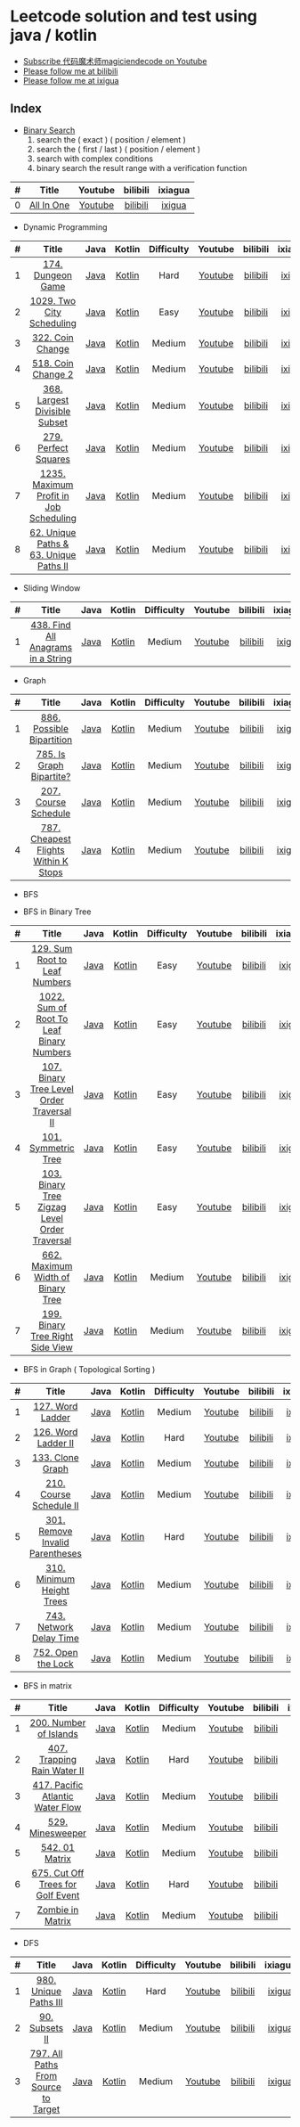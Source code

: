 # Leetcode solution and test using java / kotlin
- [Subscribe 代码魔术师magiciendecode on Youtube](https://www.youtube.com/channel/UCERe5JqcmPtyo3dzX94by1g?sub_confirmation=1)
- [Please follow me at bilibili](https://space.bilibili.com/520811931)
- [Please follow me at ixigua](https://www.ixigua.com/home/105169725727/) 

## Index

- [Binary Search](https://github.com/MagicienDeCode/LeetCode_Solution/blob/master/src/BinarySearch.md)
    1. search the ( exact ) ( position / element )
    2. search the ( first / last ) ( position / element )
    3. search with complex conditions
    4. binary search the result range with a verification function
  
| # | Title | Youtube | bilibili | ixiagua |
|:---:|:---:|:---:|:---:|:---:|
|0|[All In One](https://github.com/MagicienDeCode/LeetCode_Solution/blob/master/src/BS_ALL_IN_ONE.pdf)|[Youtube](https://www.youtube.com/watch?v=vs4jGMu5djk)|[bilibili](https://www.bilibili.com/video/BV1Va4y1e7Yf/)|[ixigua](https://www.ixigua.com/i6844933379972923908/)|

- Dynamic Programming

| # | Title | Java | Kotlin | Difficulty | Youtube | bilibili | ixiagua |
|:---:|:---:|:---:|:---:|:---:|:---:|:---:|:---:|
|1|[174. Dungeon Game](https://leetcode.com/problems/dungeon-game/)|[Java](https://github.com/MagicienDeCode/LeetCode_Solution/blob/master/src/main/java/dynamic_programming/MedianofTwoSortedArrays4.java)|[Kotlin](https://github.com/MagicienDeCode/LeetCode_Solution/blob/master/src/main/kotlin/dynamic_programming/MedianofTwoSortedArraysKotlin4.kt)|Hard|[Youtube](https://www.youtube.com/watch?v=clHzHh0ZqM4)|[bilibili](https://www.bilibili.com/video/BV1sg4y1B7zg/)|[ixigua](https://www.ixigua.com/i6827171039122817547/)|
|2|[1029. Two City Scheduling](https://leetcode.com/problems/two-city-scheduling/)|[Java](https://github.com/MagicienDeCode/LeetCode_Solution/blob/master/src/main/java/dynamic_programming/TwoCityScheduling1029.java)|[Kotlin](https://github.com/MagicienDeCode/LeetCode_Solution/blob/master/src/main/kotlin/dynamic_programming/TwoCitySchedulingKotlin1029.kt)|Easy|[Youtube](https://www.youtube.com/watch?v=ft6bV1sAmTo)|[bilibili](https://www.bilibili.com/video/BV1yV411r7wM/)|[ixigua](https://www.ixigua.com/i6834133761668416013/)|
|3|[322. Coin Change](https://leetcode.com/problems/coin-change/)|[Java](https://github.com/MagicienDeCode/LeetCode_Solution/blob/master/src/main/java/dynamic_programming/CoinChange322.java)|[Kotlin](https://github.com/MagicienDeCode/LeetCode_Solution/blob/master/src/main/kotlin/dynamic_programming/CoinChangeKotlin322.kt)|Medium|[Youtube](https://www.youtube.com/watch?v=e1omSFakK7o)|[bilibili](https://www.bilibili.com/video/BV1Wt4y1y7Jn/)|[ixigua](https://www.ixigua.com/i6835596557446808075/)|
|4|[518. Coin Change 2](https://leetcode.com/problems/coin-change-2/)|[Java](https://github.com/MagicienDeCode/LeetCode_Solution/blob/master/src/main/java/dynamic_programming/CoinChange2518.java)|[Kotlin](https://github.com/MagicienDeCode/LeetCode_Solution/blob/master/src/main/kotlin/dynamic_programming/CoinChange2Kotlin518.kt)|Medium|[Youtube](https://www.youtube.com/watch?v=e1omSFakK7o)|[bilibili](https://www.bilibili.com/video/BV1Wt4y1y7Jn/)|[ixigua](https://www.ixigua.com/i6835596557446808075/)|
|5|[368. Largest Divisible Subset](https://leetcode.com/problems/largest-divisible-subset/)|[Java](https://github.com/MagicienDeCode/LeetCode_Solution/blob/master/src/main/java/dynamic_programming/LargestDivisibleSubset368.java)|[Kotlin](https://github.com/MagicienDeCode/LeetCode_Solution/blob/master/src/main/kotlin/dynamic_programming/LargestDivisibleSubsetKotlin368.kt)|Medium|[Youtube](https://www.youtube.com/watch?v=jkX2G669IyI)|[bilibili](https://www.bilibili.com/video/BV1MV411k7BQ/)|[ixigua](https://www.ixigua.com/i6837862679437115911/)|
|6|[279. Perfect Squares](https://leetcode.com/problems/perfect-squares/)|[Java](https://github.com/MagicienDeCode/LeetCode_Solution/blob/master/src/main/java/dynamic_programming/PerfectSquares279.java)|[Kotlin](https://github.com/MagicienDeCode/LeetCode_Solution/blob/master/src/main/kotlin/dynamic_programming/PerfectSquaresKotlin279.kt)|Medium|[Youtube](https://www.youtube.com/watch?v=0iNMHPXkl7A)|[bilibili](https://www.bilibili.com/video/BV1SK4y147CX/)|[ixigua](https://www.ixigua.com/i6843091738060390919/)|
|7|[1235. Maximum Profit in Job Scheduling](https://leetcode.com/problems/maximum-profit-in-job-scheduling/)|[Java](https://github.com/MagicienDeCode/LeetCode_Solution/blob/master/src/main/java/dynamic_programming/MaximumProfitinJobScheduling1235.java)|[Kotlin](https://github.com/MagicienDeCode/LeetCode_Solution/blob/master/src/main/kotlin/dynamic_programming/MaximumProfitinJobSchedulingKotlin1235.kt)|Medium|[Youtube](https://www.youtube.com/watch?v=Ksm598TBRDc)|[bilibili](https://www.bilibili.com/video/BV1yt4y197rr/)|[ixigua](https://www.ixigua.com/i6843433397293941260/)|
|8|[62. Unique Paths & 63. Unique Paths II](https://leetcode.com/problems/unique-paths-ii/)|[Java](https://github.com/MagicienDeCode/LeetCode_Solution/blob/master/src/main/java/dynamic_programming/UniquePathsII63.java)|[Kotlin](https://github.com/MagicienDeCode/LeetCode_Solution/blob/master/src/main/kotlin/dynamic_programming/UniquePathsIIKotlin63.kt)|Medium|[Youtube](https://www.youtube.com/watch?v=yrTSoMBZFDo)|[bilibili](https://www.bilibili.com/video/BV1g54y1z7rJ/)|[ixigua](https://www.ixigua.com/i6843806657034584589/)|

- Sliding Window

| # | Title | Java | Kotlin | Difficulty | Youtube | bilibili | ixiagua |
|:---:|:---:|:---:|:---:|:---:|:---:|:---:|:---:|
|1|[438. Find All Anagrams in a String](https://leetcode.com/problems/find-all-anagrams-in-a-string/)|[Java](https://github.com/MagicienDeCode/LeetCode_Solution/blob/master/src/main/java/sliding_window/FindAllAnagramsinaString438.java)|[Kotlin](https://github.com/MagicienDeCode/LeetCode_Solution/blob/master/src/main/kotlin/sliding_window/FindAllAnagramsinaStringKotlin438.kt)|Medium|[Youtube](https://www.youtube.com/watch?v=Z3UJspzNQtU)|[bilibili](https://www.bilibili.com/video/BV16g4y1B7fe/)|[ixigua](https://www.ixigua.com/i6827840527480652300/)|


- Graph

| # | Title | Java | Kotlin | Difficulty | Youtube | bilibili | ixiagua |
|:---:|:---:|:---:|:---:|:---:|:---:|:---:|:---:|
|1|[886. Possible Bipartition](https://leetcode.com/problems/possible-bipartition/)|[Java](https://github.com/MagicienDeCode/LeetCode_Solution/blob/master/src/main/java/graph/PossibleBipartition886.java)|[Kotlin](https://github.com/MagicienDeCode/LeetCode_Solution/blob/master/src/main/kotlin/graph/PossibleBipartitionKotlin886.kt)|Medium|[Youtube](https://www.youtube.com/watch?v=Py_I87kkbtA)|[bilibili](https://www.bilibili.com/video/BV1RK411H78J/)|[ixigua](https://www.ixigua.com/i6831651418248577550/)|
|2|[785. Is Graph Bipartite?](https://leetcode.com/problems/is-graph-bipartite/)|[Java](https://github.com/MagicienDeCode/LeetCode_Solution/blob/master/src/main/java/graph/IsGraphBipartite785.java)|[Kotlin](https://github.com/MagicienDeCode/LeetCode_Solution/blob/master/src/main/kotlin/graph/IsGraphBipartiteKotlin785.kt)|Medium|[Youtube](https://www.youtube.com/watch?v=Py_I87kkbtA)|[bilibili](https://www.bilibili.com/video/BV1RK411H78J/)|[ixigua](https://www.ixigua.com/i6831651418248577550/)|
|3|[207. Course Schedule](https://leetcode.com/problems/course-schedule/)|[Java](https://github.com/MagicienDeCode/LeetCode_Solution/blob/master/src/main/java/graph/CourseSchedule207.java)|[Kotlin](https://github.com/MagicienDeCode/LeetCode_Solution/blob/master/src/main/kotlin/graph/CourseScheduleKotlin207.kt)|Medium|[Youtube](https://www.youtube.com/watch?v=wDzNGXe86rw)|[bilibili](https://www.bilibili.com/video/BV15K4y1t7oa/)|[ixigua](https://www.ixigua.com/i6832304426896589315/)|
|4|[787. Cheapest Flights Within K Stops](https://leetcode.com/problems/cheapest-flights-within-k-stops/)|[Java](https://github.com/MagicienDeCode/LeetCode_Solution/blob/master/src/main/java/graph/CheapestFlightsWithinKStops787.java)|[Kotlin](https://github.com/MagicienDeCode/LeetCode_Solution/blob/master/src/main/kotlin/graph/CheapestFlightsWithinKStopsKotlin787.kt)|Medium|[Youtube](https://www.youtube.com/watch?v=VAl5YDmBSAE)|[bilibili](https://www.bilibili.com/video/BV1KT4y1J7Gm/)|[ixigua](https://www.ixigua.com/i6838257663445303819/)|


- BFS

- BFS in Binary Tree

| # | Title | Java | Kotlin | Difficulty | Youtube | bilibili | ixiagua |
|:---:|:---:|:---:|:---:|:---:|:---:|:---:|:---:|
|1|[129. Sum Root to Leaf Numbers](https://leetcode.com/problems/sum-root-to-leaf-numbers/)|[Java](https://github.com/MagicienDeCode/LeetCode_Solution/blob/master/src/main/java/breadth_first_search/SumRoottoLeafNumbers129.java)|[Kotlin](https://github.com/MagicienDeCode/LeetCode_Solution/blob/master/src/main/kotlin/breadth_first_search/SumRoottoLeafNumbersKotlin129.kt)|Easy|[Youtube](https://www.youtube.com/watch?v=aQkiYEJRAA4)|[bilibili](https://www.bilibili.com/video/BV1qT4y177zb/)|[ixigua](https://www.ixigua.com/i6842691293357801995/)| 
|2|[1022. Sum of Root To Leaf Binary Numbers](https://leetcode.com/problems/sum-of-root-to-leaf-binary-numbers/)|[Java](https://github.com/MagicienDeCode/LeetCode_Solution/blob/master/src/main/java/breadth_first_search/SumofRootToLeafBinaryNumbers1022.java)|[Kotlin](https://github.com/MagicienDeCode/LeetCode_Solution/blob/master/src/main/kotlin/breadth_first_search/SumofRootToLeafBinaryNumbersKotlin1022.kt)|Easy|[Youtube](https://www.youtube.com/watch?v=aQkiYEJRAA4)|[bilibili](https://www.bilibili.com/video/BV1qT4y177zb/)|[ixigua](https://www.ixigua.com/i6842691293357801995/)|
|3|[107. Binary Tree Level Order Traversal II](https://leetcode.com/problems/binary-tree-level-order-traversal-ii/)|[Java](https://github.com/MagicienDeCode/LeetCode_Solution/blob/master/src/main/java/breadth_first_search/BinaryTreeLevelOrderTraversalII107.java)|[Kotlin](https://github.com/MagicienDeCode/LeetCode_Solution/blob/master/src/main/kotlin/breadth_first_search/BinaryTreeLevelOrderTraversalIIKotlin107.kt)|Easy|[Youtube](https://www.youtube.com/watch?v=eI3Wb-J-PoY)|[bilibili](https://www.bilibili.com/video/BV1Rp4y1U7Vt/)|[ixigua](https://www.ixigua.com/i6845681356052103694/)|
|4|[101. Symmetric Tree](https://leetcode.com/problems/symmetric-tree/)|[Java](https://github.com/MagicienDeCode/LeetCode_Solution/blob/master/src/main/java/breadth_first_search/SymmetricTree101.java)|[Kotlin](https://github.com/MagicienDeCode/LeetCode_Solution/blob/master/src/main/kotlin/breadth_first_search/SymmetricTreeKotlin101.kt)|Easy|[Youtube](https://www.youtube.com/watch?v=BnlH1gjkpZg)|[bilibili](https://www.bilibili.com/video/BV1MV411r7mb/)|[ixigua](https://www.ixigua.com/i6846057729698562564/)|
|5|[103. Binary Tree Zigzag Level Order Traversal](https://leetcode.com/problems/binary-tree-zigzag-level-order-traversal/)|[Java](https://github.com/MagicienDeCode/LeetCode_Solution/blob/master/src/main/java/breadth_first_search/BinaryTreeZigzagLevelOrderTraversal103.java)|[Kotlin](https://github.com/MagicienDeCode/LeetCode_Solution/blob/master/src/main/kotlin/breadth_first_search/BinaryTreeZigzagLevelOrderTraversalKotlin103.kt)|Easy|[Youtube](https://www.youtube.com/watch?v=SM8pbz4PQ5E)|[bilibili](https://www.bilibili.com/video/BV1g54y1q7w1/)|[ixigua](https://www.ixigua.com/i6846391749389222404/)|
|6|[662. Maximum Width of Binary Tree](https://leetcode.com/problems/maximum-width-of-binary-tree/)|[Java](https://github.com/MagicienDeCode/LeetCode_Solution/blob/master/src/main/java/breadth_first_search/MaximumWidthofBinaryTree662.java)|[Kotlin](https://github.com/MagicienDeCode/LeetCode_Solution/blob/master/src/main/kotlin/breadth_first_search/MaximumWidthofBinaryTreeKotlin662.kt)|Medium|[Youtube](https://www.youtube.com/watch?v=08AY3Jf1i-s)|[bilibili](https://www.bilibili.com/video/BV1pD4y1S787/)|[ixigua](https://www.ixigua.com/i6847500261217272334/)|
|7|[199. Binary Tree Right Side View](https://leetcode.com/problems/binary-tree-right-side-view/)|[Java](https://github.com/MagicienDeCode/LeetCode_Solution/blob/master/src/main/java/breadth_first_search/BinaryTreeRightSideView199.java)|[Kotlin](https://github.com/MagicienDeCode/LeetCode_Solution/blob/master/src/main/kotlin/breadth_first_search/BinaryTreeRightSideViewKotlin199.kt)|Medium|[Youtube](https://www.youtube.com/watch?v=bUg3jZ2Fi1s)|[bilibili](https://www.bilibili.com/video/BV19K4y1s7gx/)|[ixigua](https://www.ixigua.com/i6847500261217272334/)|

- BFS in Graph ( Topological Sorting )

| # | Title | Java | Kotlin | Difficulty | Youtube | bilibili | ixiagua |
|:---:|:---:|:---:|:---:|:---:|:---:|:---:|:---:|
|1|[127. Word Ladder](https://leetcode.com/problems/word-ladder/)|[Java](https://github.com/MagicienDeCode/LeetCode_Solution/blob/master/src/main/java/breadth_first_search/WordLadder127.java)|[Kotlin](https://github.com/MagicienDeCode/LeetCode_Solution/blob/master/src/main/kotlin/breadth_first_search/WordLadderKotlin127.kt)|Medium|[Youtube](https://www.youtube.com/watch?v=_gh54lc6oCs)|[bilibili](https://www.bilibili.com/video/BV1jA411e7My/)|[ixigua](https://www.ixigua.com/i6846832808556495368/)|
|2|[126. Word Ladder II](https://leetcode.com/problems/word-ladder-ii/)|[Java](https://github.com/MagicienDeCode/LeetCode_Solution/blob/master/src/main/java/breadth_first_search/WordLadderII126.java)|[Kotlin](https://github.com/MagicienDeCode/LeetCode_Solution/blob/master/src/main/kotlin/breadth_first_search/WordLadderIIKotlin126.kt)|Hard|[Youtube](https://www.youtube.com/watch?v=1_dBljOgpEY)|[bilibili](https://www.bilibili.com/video/BV1HV41167JG/)|[ixigua](https://www.ixigua.com/i6847152853744615944/)|
|3|[133. Clone Graph](https://leetcode.com/problems/clone-graph/)|[Java](https://github.com/MagicienDeCode/LeetCode_Solution/blob/master/src/main/java/breadth_first_search/CloneGraph133.java)|[Kotlin](https://github.com/MagicienDeCode/LeetCode_Solution/blob/master/src/main/kotlin/breadth_first_search/CloneGraphKotlin133.kt)|Medium|[Youtube](https://www.youtube.com/watch?v=s7ZdjW0OIjE)|[bilibili](https://www.bilibili.com/video/BV1Tv411z7Fk/)|[ixigua](https://www.ixigua.com/i6847414695230603788/)|
|4|[210. Course Schedule II](https://leetcode.com/problems/course-schedule-ii/)|[Java](https://github.com/MagicienDeCode/LeetCode_Solution/blob/master/src/main/java/breadth_first_search/CourseScheduleII210.java)|[Kotlin](https://github.com/MagicienDeCode/LeetCode_Solution/blob/master/src/main/kotlin/breadth_first_search/CourseScheduleIIKotlin210.kt)|Medium|[Youtube](https://www.youtube.com/watch?v=AXTpK8AKkPE)|[bilibili](https://www.bilibili.com/video/BV1HV41167Wb/)|[ixigua](https://www.ixigua.com/i6848996333391446532/)|
|5|[301. Remove Invalid Parentheses](https://leetcode.com/problems/remove-invalid-parentheses/)|[Java](https://github.com/MagicienDeCode/LeetCode_Solution/blob/master/src/main/java/breadth_first_search/RemoveInvalidParentheses301.java)|[Kotlin](https://github.com/MagicienDeCode/LeetCode_Solution/blob/master/src/main/kotlin/breadth_first_search/RemoveInvalidParenthesesKotlin301.kt)|Hard|[Youtube](https://www.youtube.com/watch?v=EjTbtk6oBgM)|[bilibili](https://www.bilibili.com/video/BV1Xa4y1h7ec/)|[ixigua](https://www.ixigua.com/i6849297889592607243/)|
|6|[310. Minimum Height Trees](https://leetcode.com/problems/minimum-height-trees/)|[Java](https://github.com/MagicienDeCode/LeetCode_Solution/blob/master/src/main/java/breadth_first_search/MinimumHeightTrees310.java)|[Kotlin](https://github.com/MagicienDeCode/LeetCode_Solution/blob/master/src/main/kotlin/breadth_first_search/MinimumHeightTreesKotlin310.kt)|Medium|[Youtube](https://www.youtube.com/watch?v=KrDPlV9Dq_E)|[bilibili](https://www.bilibili.com/video/BV1Rk4y1q7uD/)|[ixigua](https://www.ixigua.com/i6849833683386368524/)|
|7|[743. Network Delay Time](https://leetcode.com/problems/network-delay-time/)|[Java](https://github.com/MagicienDeCode/LeetCode_Solution/blob/master/src/main/java/breadth_first_search/NetworkDelayTime743.java)|[Kotlin](https://github.com/MagicienDeCode/LeetCode_Solution/blob/master/src/main/kotlin/breadth_first_search/NetworkDelayTimeKotlin743.kt)|Medium|[Youtube](https://www.youtube.com/watch?v=joNf6flKmWA)|[bilibili](https://www.bilibili.com/video/BV1Zp4y1i7fM/)|[ixigua](https://www.ixigua.com/i6852348937471427086/)|
|8|[752. Open the Lock](https://leetcode.com/problems/open-the-lock/)|[Java](https://github.com/MagicienDeCode/LeetCode_Solution/blob/master/src/main/java/breadth_first_search/OpentheLock752.java)|[Kotlin](https://github.com/MagicienDeCode/LeetCode_Solution/blob/master/src/main/kotlin/breadth_first_search/OpentheLockKotlin752.kt)|Medium|[Youtube](https://www.youtube.com/watch?v=ww83C-7FvlQ)|[bilibili](https://www.bilibili.com/video/BV1Uh411o7cz/)|[ixigua](https://www.ixigua.com/i6852673295188230668/)|

- BFS in matrix

| # | Title | Java | Kotlin | Difficulty | Youtube | bilibili | ixiagua |
|:---:|:---:|:---:|:---:|:---:|:---:|:---:|:---:|
|1|[200. Number of Islands](https://leetcode.com/problems/number-of-islands/)|[Java](https://github.com/MagicienDeCode/LeetCode_Solution/blob/master/src/main/java/breadth_first_search/NumberofIslands200.java)|[Kotlin](https://github.com/MagicienDeCode/LeetCode_Solution/blob/master/src/main/kotlin/breadth_first_search/NumberofIslandsKotlin200.kt)|Medium|[Youtube](https://www.youtube.com/watch?v=V9LFehasEzE)|[bilibili](https://www.bilibili.com/video/BV1zt4y1Q7Nj/)|[ixigua](https://www.ixigua.com/i6848559984913941006/)|
|2|[407. Trapping Rain Water II](https://leetcode.com/problems/trapping-rain-water-ii/)|[Java](https://github.com/MagicienDeCode/LeetCode_Solution/blob/master/src/main/java/breadth_first_search/TrappingRainWaterII407.java)|[Kotlin](https://github.com/MagicienDeCode/LeetCode_Solution/blob/master/src/main/kotlin/breadth_first_search/TrappingRainWaterIIKotlin407.kt)|Hard|[Youtube](https://www.youtube.com/watch?v=lfdLQNNsPBI)|[bilibili](https://www.bilibili.com/video/BV18h411o7hp/)|[ixigua](https://www.ixigua.com/i6850174288016704003/)|
|3|[417. Pacific Atlantic Water Flow](https://leetcode.com/problems/pacific-atlantic-water-flow/)|[Java](https://github.com/MagicienDeCode/LeetCode_Solution/blob/master/src/main/java/breadth_first_search/PacificAtlanticWaterFlow417.java)|[Kotlin](https://github.com/MagicienDeCode/LeetCode_Solution/blob/master/src/main/kotlin/breadth_first_search/PacificAtlanticWaterFlowKotlin417.kt)|Medium|[Youtube](https://www.youtube.com/watch?v=Dv4t3kjR5Pg)|[bilibili](https://www.bilibili.com/video/BV1Vv411q7cB/)|[ixigua](https://www.ixigua.com/i6850541818719764996/)|
|4|[529. Minesweeper](https://leetcode.com/problems/minesweeper/)|[Java](https://github.com/MagicienDeCode/LeetCode_Solution/blob/master/src/main/java/breadth_first_search/Minesweeper529.java)|[Kotlin](https://github.com/MagicienDeCode/LeetCode_Solution/blob/master/src/main/kotlin/breadth_first_search/MinesweeperKotlin529.kt)|Medium|[Youtube](https://www.youtube.com/watch?v=p9dVexj5ByI)|[bilibili](https://www.bilibili.com/video/BV1jv411q7Gy/)|[ixigua](https://www.ixigua.com/i6851143010068283917/)|
|5|[542. 01 Matrix](https://leetcode.com/problems/01-matrix/)|[Java](https://github.com/MagicienDeCode/LeetCode_Solution/blob/master/src/main/java/breadth_first_search/Matrix01542.java)|[Kotlin](https://github.com/MagicienDeCode/LeetCode_Solution/blob/master/src/main/kotlin/breadth_first_search/Matrix01Kotlin542.kt)|Medium|[Youtube](https://www.youtube.com/watch?v=Hk8yLBmtpaA)|[bilibili](https://www.bilibili.com/video/BV1HD4y1D7ct/)|[ixigua](https://www.ixigua.com/i6851597879988093443/)|
|6|[675. Cut Off Trees for Golf Event](https://leetcode.com/problems/cut-off-trees-for-golf-event/)|[Java](https://github.com/MagicienDeCode/LeetCode_Solution/blob/master/src/main/java/breadth_first_search/CutOffTreesforGolfEvent675.java)|[Kotlin](https://github.com/MagicienDeCode/LeetCode_Solution/blob/master/src/main/kotlin/breadth_first_search/CutOffTreesforGolfEventKotlin675.kt)|Hard|[Youtube](https://www.youtube.com/watch?v=6vJEq2F9Dik)|[bilibili](https://www.bilibili.com/video/BV1tK4y1x7MS/)|[ixigua](https://www.ixigua.com/i6851942282623451651/)|
|7|[Zombie in Matrix](https://www.lintcode.com/problem/zombie-in-matrix/description)|[Java](https://github.com/MagicienDeCode/LeetCode_Solution/blob/master/src/main/java/breadth_first_search/ZombieInMatrix.java)|[Kotlin](https://github.com/MagicienDeCode/LeetCode_Solution/blob/master/src/main/kotlin/breadth_first_search/ZombieInMatrixKotlin.kt)|Medium|[Youtube](https://www.youtube.com/watch?v=vsT61mtRj0I)|[bilibili](https://www.bilibili.com/video/BV17A411v7hr/)|[ixigua](https://www.ixigua.com/i6852988287305384455/)|


- DFS

| # | Title | Java | Kotlin | Difficulty | Youtube | bilibili | ixiagua |
|:---:|:---:|:---:|:---:|:---:|:---:|:---:|:---:|
|1|[980. Unique Paths III](https://leetcode.com/problems/unique-paths-iii/)|[Java](https://github.com/MagicienDeCode/LeetCode_Solution/blob/master/src/main/java/depth_first_search/UniquePathsIII980.java)|[Kotlin](https://github.com/MagicienDeCode/LeetCode_Solution/blob/master/src/main/kotlin/depth_first_search/UniquePathsIIIKotlin980.kt)|Hard|[Youtube](https://www.youtube.com/watch?v=yrTSoMBZFDo)|[bilibili](https://www.bilibili.com/video/BV1g54y1z7rJ/)|[ixigua](https://www.ixigua.com/i6843806657034584589/)|
|2|[90. Subsets II](https://leetcode.com/problems/subsets-ii/)|[Java](https://github.com/MagicienDeCode/LeetCode_Solution/blob/master/src/main/java/depth_first_search/SubsetsII90.java)|[Kotlin](https://github.com/MagicienDeCode/LeetCode_Solution/blob/master/src/main/kotlin/depth_first_search/SubsetsIIKotlin90.kt)|Medium|[Youtube](https://www.youtube.com/watch?v=pfHIwC9gzCs)|[bilibili](https://www.bilibili.com/video/BV1Ez4y1D7oP/)|[ixigua](https://www.ixigua.com/i6848235017122873869/)|
|3|[797. All Paths From Source to Target](https://leetcode.com/problems/all-paths-from-source-to-target/)|[Java](https://github.com/MagicienDeCode/LeetCode_Solution/blob/master/src/main/java/depth_first_search/AllPathsFromSourcetoTarget797.java)|[Kotlin](https://github.com/MagicienDeCode/LeetCode_Solution/blob/master/src/main/kotlin/depth_first_search/AllPathsFromSourcetoTargetKotlin797.kt)|Medium|[Youtube](https://www.youtube.com/watch?v=Bw71a-2iMPA)|[bilibili](https://www.bilibili.com/video/BV1Df4y1R7X4/)|[ixigua](https://www.ixigua.com/i6852994148316742155/)|
